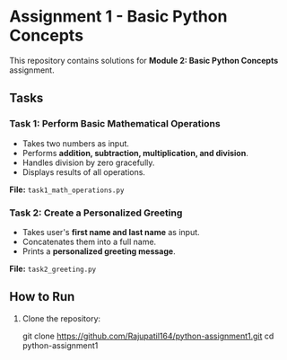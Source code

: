 # Assignment 1 - Basic Python Concepts

This repository contains solutions for **Module 2: Basic Python Concepts** assignment.


## Tasks

### Task 1: Perform Basic Mathematical Operations
- Takes two numbers as input.
- Performs **addition, subtraction, multiplication, and division**.
- Handles division by zero gracefully.
- Displays results of all operations.

**File:** `task1_math_operations.py`

### Task 2: Create a Personalized Greeting
- Takes user's **first name and last name** as input.
- Concatenates them into a full name.
- Prints a **personalized greeting message**.

**File:** `task2_greeting.py`


## How to Run

1. Clone the repository:
 
   git clone https://github.com/Rajupatil164/python-assignment1.git
   cd python-assignment1
